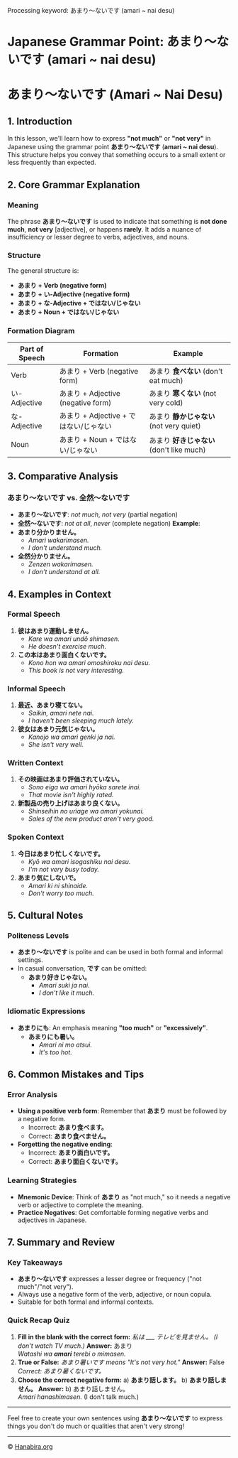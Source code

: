 Processing keyword: あまり～ないです (amari ~ nai desu)
# Japanese Grammar Point: あまり～ないです (amari ~ nai desu)
# あまり～ないです (Amari ~ Nai Desu)
## 1. Introduction
In this lesson, we'll learn how to express **"not much"** or **"not very"** in Japanese using the grammar point **あまり～ないです** (**amari ~ nai desu**). This structure helps you convey that something occurs to a small extent or less frequently than expected.
## 2. Core Grammar Explanation
### Meaning
The phrase **あまり～ないです** is used to indicate that something is **not done much**, **not very** [adjective], or happens **rarely**. It adds a nuance of insufficiency or lesser degree to verbs, adjectives, and nouns.
### Structure
The general structure is:
- **あまり + Verb (negative form)**
- **あまり + い-Adjective (negative form)**
- **あまり + な-Adjective + ではない/じゃない**
- **あまり + Noun + ではない/じゃない**
### Formation Diagram
| Part of Speech | Formation                             | Example                                  |
|----------------|---------------------------------------|------------------------------------------|
| Verb           | あまり + Verb (negative form)          | あまり **食べない** (don't eat much)      |
| い-Adjective    | あまり + Adjective (negative form)     | あまり **寒くない** (not very cold)       |
| な-Adjective    | あまり + Adjective + ではない/じゃない | あまり **静かじゃない** (not very quiet)  |
| Noun           | あまり + Noun + ではない/じゃない      | あまり **好きじゃない** (don't like much) |
## 3. Comparative Analysis
### あまり～ないです vs. 全然～ないです
- **あまり～ないです**: *not much*, *not very* (partial negation)
- **全然～ないです**: *not at all*, *never* (complete negation)
**Example**:
- **あまり分かりません。**
  - *Amari wakarimasen.*
  - *I don't understand much.*
- **全然分かりません。**
  - *Zenzen wakarimasen.*
  - *I don't understand at all.*
## 4. Examples in Context
### Formal Speech
1. **彼はあまり運動しません。**
   - *Kare wa amari undō shimasen.*
   - *He doesn't exercise much.*
2. **この本はあまり面白くないです。**
   - *Kono hon wa amari omoshiroku nai desu.*
   - *This book is not very interesting.*
### Informal Speech
1. **最近、あまり寝てない。**
   - *Saikin, amari nete nai.*
   - *I haven't been sleeping much lately.*
2. **彼女はあまり元気じゃない。**
   - *Kanojo wa amari genki ja nai.*
   - *She isn't very well.*
### Written Context
1. **その映画はあまり評価されていない。**
   - *Sono eiga wa amari hyōka sarete inai.*
   - *That movie isn't highly rated.*
2. **新製品の売り上げはあまり良くない。**
   - *Shinseihin no uriage wa amari yokunai.*
   - *Sales of the new product aren't very good.*
### Spoken Context
1. **今日はあまり忙しくないです。**
   - *Kyō wa amari isogashiku nai desu.*
   - *I'm not very busy today.*
2. **あまり気にしないで。**
   - *Amari ki ni shinaide.*
   - *Don't worry too much.*
## 5. Cultural Notes
### Politeness Levels
- **あまり～ないです** is polite and can be used in both formal and informal settings.
- In casual conversation, **です** can be omitted:
  - **あまり好きじゃない。**
    - *Amari suki ja nai.*
    - *I don't like it much.*
### Idiomatic Expressions
- **あまりにも**: An emphasis meaning **"too much"** or **"excessively"**.
  - **あまりにも暑い。**
    - *Amari ni mo atsui.*
    - *It's too hot.*
## 6. Common Mistakes and Tips
### Error Analysis
- **Using a positive verb form**: Remember that **あまり** must be followed by a negative form.
  - Incorrect: **あまり食べます。**
  - Correct: **あまり食べません。**
- **Forgetting the negative ending**:
  - Incorrect: **あまり面白いです。**
  - Correct: **あまり面白くないです。**
### Learning Strategies
- **Mnemonic Device**: Think of **あまり** as "not much," so it needs a negative verb or adjective to complete the meaning.
- **Practice Negatives**: Get comfortable forming negative verbs and adjectives in Japanese.
## 7. Summary and Review
### Key Takeaways
- **あまり～ないです** expresses a lesser degree or frequency ("not much"/"not very").
- Always use a negative form of the verb, adjective, or noun copula.
- Suitable for both formal and informal contexts.
### Quick Recap Quiz
1. **Fill in the blank with the correct form:**
   *私は ___ テレビを見ません。 (I don't watch TV much.)*
   **Answer:** あまり  
   *Watashi wa **amari** terebi o mimasen.*
2. **True or False:**
   *あまり暑いです means "It's not very hot."*
   **Answer:** False  
   *Correct: あまり暑くないです。*
3. **Choose the correct negative form:**
   a) **あまり話します。**
   b) **あまり話しません。**
   **Answer:** b) あまり話しません。  
   *Amari hanashimasen.* (I don't talk much.)

---
Feel free to create your own sentences using **あまり～ないです** to express things you don't do much or qualities that aren't very strong!


---

© [Hanabira.org](https://hanabira.org)
